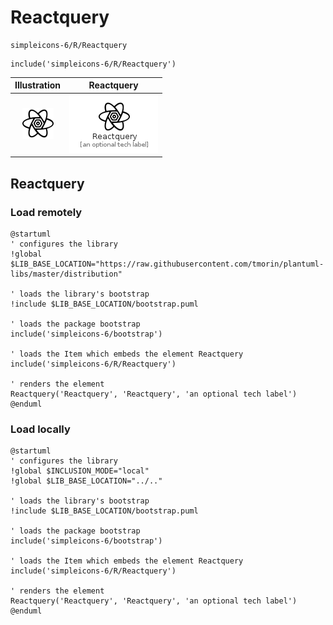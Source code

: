 # Reactquery


```text
simpleicons-6/R/Reactquery
```

```text
include('simpleicons-6/R/Reactquery')
```



| Illustration | Reactquery |
| :---: | :---: |
| ![illustration for Illustration](../../simpleicons-6/R/Reactquery.png) | ![illustration for Reactquery](../../simpleicons-6/R/Reactquery.Local.png) |




## Reactquery

### Load remotely
```plantuml
@startuml
' configures the library
!global $LIB_BASE_LOCATION="https://raw.githubusercontent.com/tmorin/plantuml-libs/master/distribution"

' loads the library's bootstrap
!include $LIB_BASE_LOCATION/bootstrap.puml

' loads the package bootstrap
include('simpleicons-6/bootstrap')

' loads the Item which embeds the element Reactquery
include('simpleicons-6/R/Reactquery')

' renders the element
Reactquery('Reactquery', 'Reactquery', 'an optional tech label')
@enduml
```

### Load locally
```plantuml
@startuml
' configures the library
!global $INCLUSION_MODE="local"
!global $LIB_BASE_LOCATION="../.."

' loads the library's bootstrap
!include $LIB_BASE_LOCATION/bootstrap.puml

' loads the package bootstrap
include('simpleicons-6/bootstrap')

' loads the Item which embeds the element Reactquery
include('simpleicons-6/R/Reactquery')

' renders the element
Reactquery('Reactquery', 'Reactquery', 'an optional tech label')
@enduml
```

